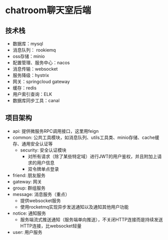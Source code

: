 # chatroom聊天室后端
## 技术栈
- 数据库：mysql
- 消息队列： rookiemq
- oss存储：minio
- 配置管理、服务中心：nacos
- 消息传输：websocket
- 服务降级：hystrix
- 网关：springcloud gateway
- 缓存：redis
- 用户索引查询：ELK
- 数据库同步工具：canal

## 项目架构
- api: 提供微服务RPC调用接口，这里用feign
- common: 公共工具模块，如消息队列、utils工具类、minio存储、cache缓存、通用安全认证等
  - security: 安全认证模块
    - 对所有请求（除了某些特定域）进行JWT的用户鉴权，并且附加上请求的用户信息
    - 双令牌单点登录
- friend: 朋友服务
- gateway: 网关
- group: 群组服务
- message: 消息服务（重点）
  - 提供websocket服务
  - 使用rocketmq实现异步发送通知以及通知其他用户功能
- notice: 通知服务
  - 服务端流式推送通知（服务端单向推送），不关闭HTTP连接而是持续发送HTTP连接，比websocket轻量
- user: 用户服务

